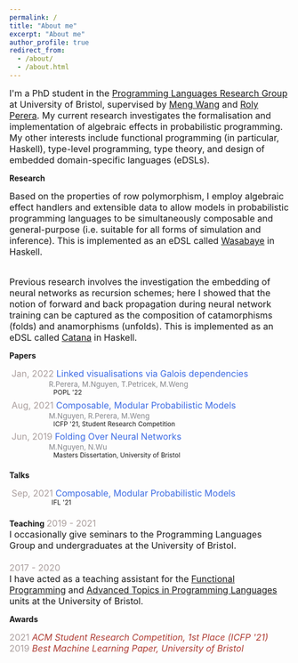 ```yaml
---
permalink: /
title: "About me"
excerpt: "About me"
author_profile: true
redirect_from:
  - /about/
  - /about.html
---
```



<font size="3"> I'm a PhD student in the <a href="https://bristolpl.github.io/">Programming Languages Research Group</a> at University of Bristol, supervised by <a href="https://mengwangoxf.github.io/">Meng Wang</a> and <a href="https://www.turing.ac.uk/people/researchers/roly-perera">Roly Perera</a>. My current research investigates the formalisation and implementation of algebraic effects in probabilistic programming. My other interests include functional programming (in particular, Haskell), type-level programming, type theory, and design of embedded domain-specific languages (eDSLs). </font>  

**Research**

<font size="3"> Based on the properties of row polymorphism, I employ algebraic effect handlers and extensible data to allow models in probabilistic programming languages to be simultaneously composable and general-purpose (i.e. suitable for all forms of simulation and inference). This is implemented as an eDSL called <a href="https://github.com/min-nguyen/wasabaye">Wasabaye</a> in Haskell. <br> <br>

Previous research involves the investigation the embedding of neural networks as recursion schemes; here I showed that the notion of forward and back propagation during neural network training can be captured as the composition of catamorphisms (folds) and anamorphisms (unfolds). This is implemented as an eDSL called <a href="https://github.com/min-nguyen/catana">Catana</a> in Haskell.</font>  


**Papers**

 <font size="3"><span style="color:#AA9E9D">Jan, 2022</span> <span style="color:#3C6BE4"> Linked visualisations via Galois dependencies </span></font><br/>
 <span style="color:#85868B">                 <font size="2">R.Perera, M.Nguyen, T.Petricek, M.Weng </font> </span><br/>
 <sup>                       POPL '22</sup><br/>
 <font size="3"><span style="color:#AA9E9D">Aug, 2021</span> <span style="color:#3C6BE4"> Composable, Modular Probabilistic Models </span></font><br/>
 <span style="color:#85868B">                 <font size="2">M.Nguyen, R.Perera, M.Weng </font> </span><br/>
 <sup>                       ICFP '21, Student Research Competition</sup><br/>
 <font size="3"><span style="color:#AA9E9D">Jun, 2019</span> <span style="color:#3C6BE4"> Folding Over Neural Networks</span></font><br/>
 <span style="color:#85868B">                 <font size="2">M.Nguyen, N.Wu </font> </span><br/>
 <sup>                       Masters Dissertation, University of Bristol</sup>

**Talks**

 <font size="3"><span style="color:#AA9E9D">Sep, 2021</span> <span style="color:#3C6BE4"> Composable, Modular Probabilistic Models </span><br/></font>
 <sup>                      IFL '21</sup><br/>

**Teaching**
<font size="3"> <span style="color:#AA9E9D">2019 - 2021</span> <br>
I occasionally give seminars to the Programming Languages Group and undergraduates at the University of Bristol. <br><br>
<span style="color:#AA9E9D">2017 - 2020</span> <br>
I have acted as a teaching assistant for the <a href="https://www.bris.ac.uk/unit-programme-catalogue/UnitDetails.jsa?unitCode=COMS10016">Functional Programming</a> and <a href="https://www.bristol.ac.uk/unit-programme-catalogue/UnitDetails.jsa;jsessionid=523DFF5AD0E44080C9EBAD20F58B9DAE?ayrCode=20%2F21&unitCode=COMSM0066">Advanced Topics in Programming Languages</a> units at the University of Bristol. </font> 

**Awards**

<font size="3">
<span style="color:#AA9E9D">2021</span> <span style="color:#AE3C33"><i>ACM Student Research Competition, 1st Place  (ICFP '21)</i></span><br>
<span style="color:#AA9E9D">2019</span> <span style="color:#AE3C33"><i>Best Machine Learning Paper, University of Bristol</i></span>
</font><br/>